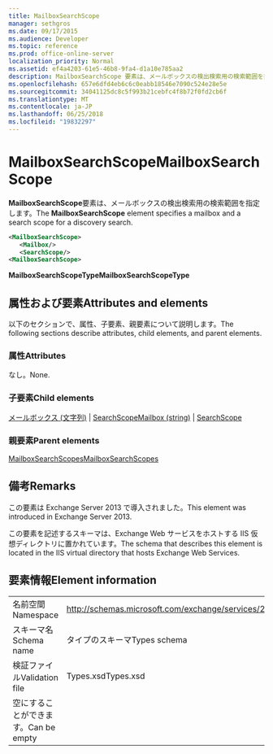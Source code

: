 ```yaml
---
title: MailboxSearchScope
manager: sethgros
ms.date: 09/17/2015
ms.audience: Developer
ms.topic: reference
ms.prod: office-online-server
localization_priority: Normal
ms.assetid: ef4a4203-61e5-46b8-9fa4-d1a10e785aa2
description: MailboxSearchScope 要素は、メールボックスの検出検索用の検索範囲を指定します。
ms.openlocfilehash: 657e6dfd4eb6c6c0eabb18546e7090c524e28e5e
ms.sourcegitcommit: 34041125dc8c5f993b21cebfc4f8b72f0fd2cb6f
ms.translationtype: MT
ms.contentlocale: ja-JP
ms.lasthandoff: 06/25/2018
ms.locfileid: "19832297"
---
```

# <a name="mailboxsearchscope"></a><span data-ttu-id="78041-103">MailboxSearchScope</span><span class="sxs-lookup"><span data-stu-id="78041-103">MailboxSearchScope</span></span>

<span data-ttu-id="78041-104">**MailboxSearchScope**要素は、メールボックスの検出検索用の検索範囲を指定します。</span><span class="sxs-lookup"><span data-stu-id="78041-104">The **MailboxSearchScope** element specifies a mailbox and a search scope for a discovery search.</span></span> 
  
```XML
<MailboxSearchScope>
   <Mailbox/>
   <SearchScope/>
<MailboxSearchScope>
```

<span data-ttu-id="78041-105">**MailboxSearchScopeType**</span><span class="sxs-lookup"><span data-stu-id="78041-105">**MailboxSearchScopeType**</span></span>

## <a name="attributes-and-elements"></a><span data-ttu-id="78041-106">属性および要素</span><span class="sxs-lookup"><span data-stu-id="78041-106">Attributes and elements</span></span>

<span data-ttu-id="78041-107">以下のセクションで、属性、子要素、親要素について説明します。</span><span class="sxs-lookup"><span data-stu-id="78041-107">The following sections describe attributes, child elements, and parent elements.</span></span>
  
### <a name="attributes"></a><span data-ttu-id="78041-108">属性</span><span class="sxs-lookup"><span data-stu-id="78041-108">Attributes</span></span>

<span data-ttu-id="78041-109">なし。</span><span class="sxs-lookup"><span data-stu-id="78041-109">None.</span></span>
  
### <a name="child-elements"></a><span data-ttu-id="78041-110">子要素</span><span class="sxs-lookup"><span data-stu-id="78041-110">Child elements</span></span>

<span data-ttu-id="78041-111">[メールボックス (文字列)](mailbox-string.md) | [SearchScope](searchscope.md)</span><span class="sxs-lookup"><span data-stu-id="78041-111">[Mailbox (string)](mailbox-string.md) | [SearchScope](searchscope.md)</span></span>
  
### <a name="parent-elements"></a><span data-ttu-id="78041-112">親要素</span><span class="sxs-lookup"><span data-stu-id="78041-112">Parent elements</span></span>

[<span data-ttu-id="78041-113">MailboxSearchScopes</span><span class="sxs-lookup"><span data-stu-id="78041-113">MailboxSearchScopes</span></span>](mailboxsearchscopes.md)
  
## <a name="remarks"></a><span data-ttu-id="78041-114">備考</span><span class="sxs-lookup"><span data-stu-id="78041-114">Remarks</span></span>

<span data-ttu-id="78041-115">この要素は Exchange Server 2013 で導入されました。</span><span class="sxs-lookup"><span data-stu-id="78041-115">This element was introduced in Exchange Server 2013.</span></span>
  
<span data-ttu-id="78041-116">この要素を記述するスキーマは、Exchange Web サービスをホストする IIS 仮想ディレクトリに置かれています。</span><span class="sxs-lookup"><span data-stu-id="78041-116">The schema that describes this element is located in the IIS virtual directory that hosts Exchange Web Services.</span></span>
  
## <a name="element-information"></a><span data-ttu-id="78041-117">要素情報</span><span class="sxs-lookup"><span data-stu-id="78041-117">Element information</span></span>

|||
|:-----|:-----|
|<span data-ttu-id="78041-118">名前空間</span><span class="sxs-lookup"><span data-stu-id="78041-118">Namespace</span></span>  <br/> |http://schemas.microsoft.com/exchange/services/2006/types  <br/> |
|<span data-ttu-id="78041-119">スキーマ名</span><span class="sxs-lookup"><span data-stu-id="78041-119">Schema name</span></span>  <br/> |<span data-ttu-id="78041-120">タイプのスキーマ</span><span class="sxs-lookup"><span data-stu-id="78041-120">Types schema</span></span>  <br/> |
|<span data-ttu-id="78041-121">検証ファイル</span><span class="sxs-lookup"><span data-stu-id="78041-121">Validation file</span></span>  <br/> |<span data-ttu-id="78041-122">Types.xsd</span><span class="sxs-lookup"><span data-stu-id="78041-122">Types.xsd</span></span>  <br/> |
|<span data-ttu-id="78041-123">空にすることができます。</span><span class="sxs-lookup"><span data-stu-id="78041-123">Can be empty</span></span>  <br/> ||
   

